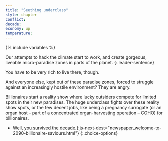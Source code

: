 ```yaml
---
title: "Seething underclass"
style: chapter
conflict: 
decade: 
economy: up
temperature: 
---
```


{% include variables %}

Our attempts to hack the climate start to work, and create gorgeous, liveable micro-paradise zones in parts of the planet.
{:.leader-sentence}

You have to be very rich to live there, though.

And everyone else, kept out of these paradise zones, forced to struggle against an increasingly hostile environment? They are angry.

Billionaires start a reality show where lucky outsiders compete for limited spots in their new paradises. The huge underclass fights over these reality show spots, or the few decent jobs, like being a pregnancy surrogate (or an organ host – part of a concentrated organ-harvesting operation – COHO) for billionaires.

- [Well, you survived the decade.](part-page_2090.html){:js-next-dest="newspaper_welcome-to-2090-billionaire-saviours.html"}
{:.choice-options}
